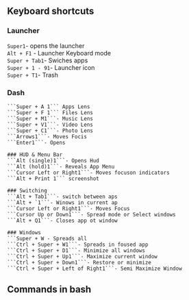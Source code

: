 
## Keyboard shortcuts

### Launcher  
```Super1```- opens the launcher  
```Alt + F1``` - Launcher Keyboard mode  
```Super + Tab1```- Swiches apps  
```Super + 1 - 91```- Launcher icon  
```Super + T1```- Trash  

### Dash  
```Super - Home  
```Super + A 1``` Apps Lens  
```Super + F 1``` Files Lens  
```Super + M1```- Music Lens  
```Super + V1```- Video Lens  
```Super + C1```- Photo Lens  
```Arrows1```- Moves Focis  
```Enter1```- Opens  

### HUD & Menu Bar  
```Alt (single)1```- Opens Hud  
```Alt (hold)1```- Reveals App Menu  
```Cursor Left or Right1```- Moves focuson indicators  
```Alt + Print 1``` screenshot  

### Switching  
```Alt + Tab1```- switch between aps  
```Alt + `1```- Winows in current ap  
```Cursor Left or Right1```- Moves Focus     
```Cursor Up or Down1```- Spread mode or Select windows  
```Alt + Q1```- Closes app ot window  

### Windows   
```Super + W - Spreads all  
```Ctrl + Super + W1```- Spreads in foused app  
```Ctrl + Super + D1```- Minimize all windows  
```Ctrl + Super + Up1```- Maximize current window  
```Ctrl + Super + Down1```- Restore or minimize  
```Ctrl + Super + Left of Right1```- Semi Maximize Window  
```
## Commands in bash  
```bash  

```
